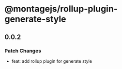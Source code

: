 # @montagejs/rollup-plugin-generate-style

## 0.0.2

### Patch Changes

- feat: add rollup plugin for generate style
